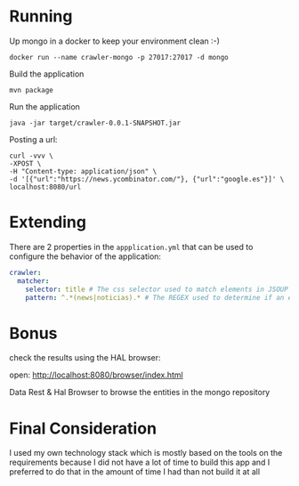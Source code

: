 
# Running


Up mongo in a docker to keep your environment clean :-)

`docker run --name crawler-mongo -p 27017:27017 -d mongo`

Build the application

`mvn package`

Run the application

`java -jar target/crawler-0.0.1-SNAPSHOT.jar`


Posting a url:

```
curl -vvv \
-XPOST \
-H "Content-type: application/json" \
-d '[{"url":"https://news.ycombinator.com/"}, {"url":"google.es"}]' \
localhost:8080/url

```


# Extending

There are 2 properties in the `appplication.yml` that can be used to configure the behavior of the application:

```yml
crawler:
  matcher:
    selector: title # The css selector used to match elements in JSOUP
    pattern: ^.*(news|noticias).* # The REGEX used to determine if an element matched by the css selector is a MATCH or not
```


# Bonus

check the results using the HAL browser:

open: [http://localhost:8080/browser/index.html](http://localhost:8080/browser/index.html#http://localhost:8080/urlEntries)

Data Rest & Hal Browser to browse the entities in the mongo repository

# Final Consideration

I used my own technology stack which is mostly based on the tools on the requirements
because I did not have a lot of time to build this app and
I preferred to do that in the amount of time I had than not build it at all